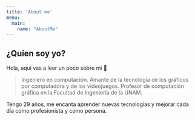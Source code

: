 ```yaml
---
title: 'About me'
menu:
  main:
    name: "AboutMe"
---
```


## ¿Quien soy yo?

Hola, aquí vas a leer un poco sobre mi 🤩

> Ingeniero en computación.
> Amante de la tecnología de los gráficos por computadora y de los videojuegos.
> Profesor de computación gráfica en la Facultad de Ingeniería de la UNAM.

Tengo 29 años, me encanta aprender nuevas tecnologías y mejorar cada día como profesionista y como persona.

